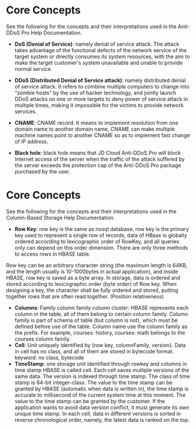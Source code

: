 # Core Concepts
See the following for the concepts and their interpretations used in the Anti-DDoS Pro Help Documentation.

- **DoS (Denial of Service)**: namely denial of service attack. The attack takes advantage of the functional defects of the network service of the target system or directly consumes its system resources, with the aim to make the target customer's system unavailable and unable to provide normal service.

- **DDoS (Distributed Denial of Service attack)**: namely distributed denial of service attack. It refers to combine multiple computers to change into “zombie hosts” by the use of hacker technology, and jointly launch DDoS attacks on one or more targets to deny power of service attack in multiple times, making it impossible for the victims to provide network services.

- **CNAME**: CNAME record. It means to implement resolution from one domain name to another domain name, CNAME can make multiple machine names point to another CNAME so as to implement fast change of IP address.

- **Black hole**: black hole means that JD Cloud Anti-DDoS Pro will block Internet access of the server when the traffic of the attack suffered by the server exceeds the protection cap of the Anti-DDoS Pro package purchased by the user.


# Core Concepts
See the following for the concepts and their interpretations used in the Column-Based Storage Help Documentation.

- **Row Key**: row key is the same as nosql database, row key is the primary key used to represent a single row of records, data of HBase is globally ordered according to lexicographic order of RowKey, and all queries only can depend on this order dimension. There are only three methods to access rows in HBASE table.
 
Row key can be an arbitrary character string (the maximum length is 64KB, and the length usually is 10-1000bytes in actual application), and inside HBASE, row key is saved as a byte array. In storage, data is ordered and stored according to lexicographic order (byte order) of Row key. When designing a key, the character shall be fully ordered and stored, putting together rows that are often read together. (Position relativeness)
- **Columns**: Family column family column cluster: HBASE represents each column in the table, all of them belong to certain column family. Column family is part of schema of table (but column is not), which must be defined before use of the table. Column name use the column family as the prefix. For example, courses: history, courses: math belongs to the courses column family.
- **Cell**: Unit uniquely identified by {row key, columnFamily, version}. Data in cell has no class, and all of them are stored in bytecode format.
keyword: no class, bytecode
- **TimeStamp**: one storage unit identified through rowkey and columns in time stamp HBASE is called cell. Each cell saves multiple versions of the same data. The version is indexed through time stamp. The class of time stamp is 64-bit integer-class. The value to the time stamp can be granted by HBASE (automatic when data is written in), the time stamp is accurate to millisecond of the current system time at this moment. The value to the time stamp can be granted by the customer. If the application wants to avoid data version conflict, it must generate its own unique time stamp. In each cell, data in different versions is sorted in reverse chronological order, namely, the latest data is ranked on the top.

